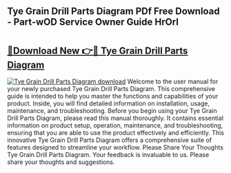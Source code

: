 ## Tye Grain Drill Parts Diagram PDf Free Download - Part-wOD Service Owner Guide HrOrI

# <h2><a href="http://dflg3b9.blite.top/?on=Tye+Grain+Drill+Parts+Diagram">🔗Download New 👉🔴 Tye Grain Drill Parts Diagram</a></h2>

[![Tye Grain Drill Parts Diagram download](https://i.imgur.com/lujVjoI.png)](http://dflg3b9.blite.top/?on=Tye+Grain+Drill+Parts+Diagram)
Welcome to the user manual for your newly purchased Tye Grain Drill Parts Diagram. This comprehensive guide is intended to help you master the functions and capabilities of your product. Inside, you will find detailed information on installation, usage, maintenance, and troubleshooting. Before you begin using your Tye Grain Drill Parts Diagram, please read this manual thoroughly. It contains essential information on product setup, operation, maintenance, and troubleshooting, ensuring that you are able to use the product effectively and efficiently. This innovative Tye Grain Drill Parts Diagram offers a comprehensive suite of features designed to streamline your workflow. Please Share Your Thoughts Tye Grain Drill Parts Diagram. Your feedback is invaluable to us. Please share your thoughts and suggestions.
